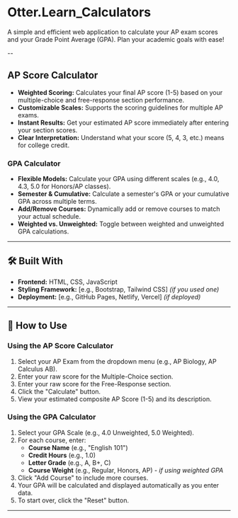 # Otter.Learn_Calculators

A simple and efficient web application to calculate your AP exam scores and your Grade Point Average (GPA). Plan your academic goals with ease!


--
## AP Score Calculator
*   **Weighted Scoring:** Calculates your final AP score (1-5) based on your multiple-choice and free-response section performance.
*   **Customizable Scales:** Supports the scoring guidelines for multiple AP exams.
*   **Instant Results:** Get your estimated AP score immediately after entering your section scores.
*   **Clear Interpretation:** Understand what your score (5, 4, 3, etc.) means for college credit.

### GPA Calculator
*   **Flexible Models:** Calculate your GPA using different scales (e.g., 4.0, 4.3, 5.0 for Honors/AP classes).
*   **Semester & Cumulative:** Calculate a semester's GPA or your cumulative GPA across multiple terms.
*   **Add/Remove Courses:** Dynamically add or remove courses to match your actual schedule.
*   **Weighted vs. Unweighted:** Toggle between weighted and unweighted GPA calculations.

---

## 🛠️ Built With

*   **Frontend:** HTML, CSS, JavaScript
*   **Styling Framework:** [e.g., Bootstrap, Tailwind CSS] *(if you used one)*
*   **Deployment:** [e.g., GitHub Pages, Netlify, Vercel] *(if deployed)*

---

## 📖 How to Use

### Using the AP Score Calculator
1.  Select your AP Exam from the dropdown menu (e.g., AP Biology, AP Calculus AB).
2.  Enter your raw score for the Multiple-Choice section.
3.  Enter your raw score for the Free-Response section.
4.  Click the "Calculate" button.
5.  View your estimated composite AP Score (1-5) and its description.

### Using the GPA Calculator
1.  Select your GPA Scale (e.g., 4.0 Unweighted, 5.0 Weighted).
2.  For each course, enter:
    *   **Course Name** (e.g., "English 101")
    *   **Credit Hours** (e.g., 1.0)
    *   **Letter Grade** (e.g., A, B+, C)
    *   **Course Weight** (e.g., Regular, Honors, AP) - *if using weighted GPA*
3.  Click "Add Course" to include more courses.
4.  Your GPA will be calculated and displayed automatically as you enter data.
5.  To start over, click the "Reset" button.

---